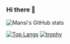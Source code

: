 ### Hi there 👋

<!--
**mansisewaa/mansisewaa** is a ✨ _special_ ✨ repository because its `README.md` (this file) appears on your GitHub profile.

Here are some ideas to get you started:

- 🔭 I’m currently working on ...
- 🌱 I’m currently learning ...
- 👯 I’m looking to collaborate on ...
- 🤔 I’m looking for help with ...
- 💬 Ask me about ...
- 📫 How to reach me: ...
- 😄 Pronouns: ...
- ⚡ Fun fact: ...
-->
![Mansi's GitHub stats](https://github-readme-stats.vercel.app/api?username=mansisewaa&count_private=true&show_icons=true&theme=dracula)

[![Top Langs](https://github-readme-stats.vercel.app/api/top-langs/?username=mansisewaa&layout=compact)](https://github.com/mansisewaa/github-readme-stats)
[![trophy](https://github-profile-trophy.vercel.app/?username=ryo-ma&theme=onedark)](https://github.com/ryo-ma/github-profile-trophy)
